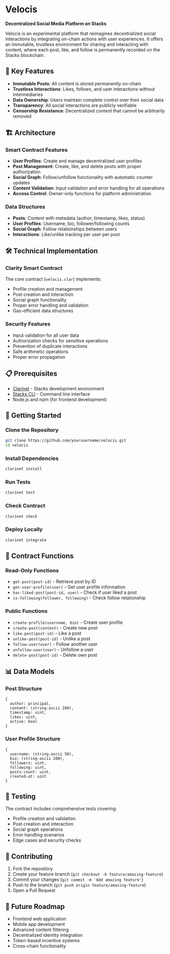 # Velocis

**Decentralized Social Media Platform on Stacks**

Velocis is an experimental platform that reimagines decentralized social interactions by integrating on-chain actions with user experiences. It offers an immutable, trustless environment for sharing and interacting with content, where each post, like, and follow is permanently recorded on the Stacks blockchain.

## 🚀 Key Features

- **Immutable Posts**: All content is stored permanently on-chain
- **Trustless Interactions**: Likes, follows, and user interactions without intermediaries
- **Data Ownership**: Users maintain complete control over their social data
- **Transparency**: All social interactions are publicly verifiable
- **Censorship Resistance**: Decentralized content that cannot be arbitrarily removed

## 🏗️ Architecture

### Smart Contract Features
- **User Profiles**: Create and manage decentralized user profiles
- **Post Management**: Create, like, and delete posts with proper authorization
- **Social Graph**: Follow/unfollow functionality with automatic counter updates
- **Content Validation**: Input validation and error handling for all operations
- **Access Control**: Owner-only functions for platform administration

### Data Structures
- **Posts**: Content with metadata (author, timestamp, likes, status)
- **User Profiles**: Username, bio, follower/following counts
- **Social Graph**: Follow relationships between users
- **Interactions**: Like/unlike tracking per user per post

## 🛠️ Technical Implementation

### Clarity Smart Contract
The core contract (`velocis.clar`) implements:
- Profile creation and management
- Post creation and interaction
- Social graph functionality
- Proper error handling and validation
- Gas-efficient data structures

### Security Features
- Input validation for all user data
- Authorization checks for sensitive operations
- Prevention of duplicate interactions
- Safe arithmetic operations
- Proper error propagation

## 📋 Prerequisites

- [Clarinet](https://github.com/hirosystems/clarinet) - Stacks development environment
- [Stacks CLI](https://docs.stacks.co/docs/cli) - Command line interface
- Node.js and npm (for frontend development)

## 🚀 Getting Started

### Clone the Repository
```bash
git clone https://github.com/yourusername/velocis.git
cd velocis
```

### Install Dependencies
```bash
clarinet install
```

### Run Tests
```bash
clarinet test
```

### Check Contract
```bash
clarinet check
```

### Deploy Locally
```bash
clarinet integrate
```

## 🔧 Contract Functions

### Read-Only Functions
- `get-post(post-id)` - Retrieve post by ID
- `get-user-profile(user)` - Get user profile information
- `has-liked-post(post-id, user)` - Check if user liked a post
- `is-following(follower, following)` - Check follow relationship

### Public Functions
- `create-profile(username, bio)` - Create user profile
- `create-post(content)` - Create new post
- `like-post(post-id)` - Like a post
- `unlike-post(post-id)` - Unlike a post
- `follow-user(user)` - Follow another user
- `unfollow-user(user)` - Unfollow a user
- `delete-post(post-id)` - Delete own post

## 📊 Data Models

### Post Structure
```clarity
{
  author: principal,
  content: (string-ascii 280),
  timestamp: uint,
  likes: uint,
  active: bool
}
```

### User Profile Structure
```clarity
{
  username: (string-ascii 50),
  bio: (string-ascii 200),
  followers: uint,
  following: uint,
  posts-count: uint,
  created-at: uint
}
```

## 🧪 Testing

The contract includes comprehensive tests covering:
- Profile creation and validation
- Post creation and interaction
- Social graph operations
- Error handling scenarios
- Edge cases and security checks

## 🤝 Contributing

1. Fork the repository
2. Create your feature branch (`git checkout -b feature/amazing-feature`)
3. Commit your changes (`git commit -m 'Add amazing feature'`)
4. Push to the branch (`git push origin feature/amazing-feature`)
5. Open a Pull Request

## 🔮 Future Roadmap

- Frontend web application
- Mobile app development
- Advanced content filtering
- Decentralized identity integration
- Token-based incentive systems
- Cross-chain functionality

